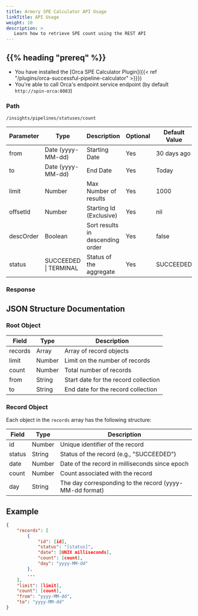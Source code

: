 ```yaml
---
title: Armory SPE Calculator API Usage
linkTitle: API Usage
weight: 10
description: >
   Learn how to retrieve SPE count using the REST API
---
```


## {{% heading "prereq" %}}

* You have installed the [Orca SPE Calculator Plugin]({{< ref "/plugins/orca-successful-pipeline-calculator" >}}})
* You're able to call Orca's endpoint service endpoint (by default `http://spin-orca:8083`)

### Path 
`/insights/pipelines/statuses/count`

| Parameter | Type                  | Description                      | Optional | Default Value |
|-----------|-----------------------|----------------------------------|----------|---------------|
| from      | Date (yyyy-MM-dd)     | Starting Date                    | Yes      | 30 days ago   |
| to        | Date (yyyy-MM-dd)     | End Date                         | Yes      | Today         |
| limit     | Number                | Max Number of results            | Yes      | 1000          |
| offsetId  | Number                | Starting Id (Exclusive)          | Yes      | nil           |
| descOrder | Boolean               | Sort results in descending order | Yes      | false         |
| status    | SUCCEEDED \| TERMINAL | Status of the aggregate          | Yes      | SUCCEEDED     |

### Response
## JSON Structure Documentation

### Root Object
| Field   | Type   | Description                          |
|---------|--------|--------------------------------------|
| records | Array  | Array of record objects              |
| limit   | Number | Limit on the number of records       |
| count   | Number | Total number of records              |
| from    | String | Start date for the record collection |
| to      | String | End date for the record collection   |

### Record Object
Each object in the `records` array has the following structure:

| Field  | Type   | Description                                             |
|--------|--------|---------------------------------------------------------|
| id     | Number | Unique identifier of the record                         |
| status | String | Status of the record (e.g., "SUCCEEDED")                |
| date   | Number | Date of the record in milliseconds since epoch          |
| count  | Number | Count associated with the record                        |
| day    | String | The day corresponding to the record (yyyy-MM-dd format) |

## Example

```json
{
    "records": [
        {
            "id": [id],
            "status": "[status]",
            "date": [UNIX milliseconds],
            "count": [count],
            "day": "yyyy-MM-dd"
        },
        ...
    ],
    "limit": [limit],
    "count": [count],
    "from": "yyyy-MM-dd",
    "to": "yyyy-MM-dd"
}
